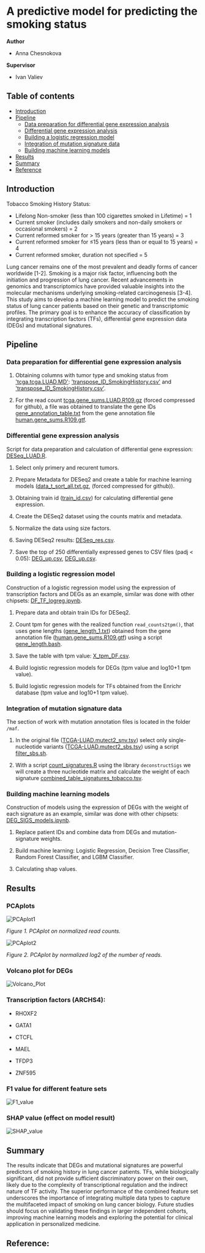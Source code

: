 # A predictive model for predicting the smoking status

**Author**  
- Anna Chesnokova

**Supervisor**
- Ivan Valiev

## Table of contents

- [Introduction](#introduction)
- [Pipeline](#pipeline)
  - [Data preparation for differential gene expression analysis](#data-preparation-for-differential-gene-expression-analysis)
  - [Differential gene expression analysis](#differential-gene-expression-analysis)
  - [Building a logistic regression model](#building-a-logistic-regression-model)
  - [Integration of mutation signature data](#integration-of-mutation-signature-data)
  - [Building machine learning models](#building-machine-learning-models)
- [Results](#results)
- [Summary](#summary)
- [Reference](#reference)

## Introduction

Tobacco Smoking History Status:
- Lifelong Non-smoker (less than 100 cigarettes smoked in Lifetime) = 1
- Current smoker (includes daily smokers and non-daily smokers or occasional smokers) = 2
- Current reformed smoker for > 15 years (greater than 15 years) = 3
- Current reformed smoker for ≤15 years (less than or equal to 15 years) = 4
- Current reformed smoker, duration not specified = 5

Lung cancer remains one of the most prevalent and deadly forms of cancer worldwide [1-2].
Smoking is a major risk factor, influencing both the initiation and progression of lung cancer.
Recent advancements in genomics and transcriptomics have provided valuable insights into
the molecular mechanisms underlying smoking-related carcinogenesis [3-4].
This study aims to develop a machine learning model to predict the smoking status of lung cancer
patients based on their genetic and transcriptomic profiles.
The primary goal is to enhance the accuracy of classification by integrating
transcription factors (TFs), differential gene expression data (DEGs) and mutational signatures.

## Pipeline

### Data preparation for differential gene expression analysis

1. Obtaining columns with tumor type and smoking status from ['tcga.tcga.LUAD.MD'](https://github.com/anisssum/SmokingIndexPrediction/blob/main/data/tcga.tcga.LUAD.MD):
['transpose_ID_SmokingHistory.csv'](https://github.com/anisssum/SmokingIndexPrediction/blob/main/data/transpose_ID_SampleType.csv) and
['transpose_ID_SmokingHistory.csv'](https://github.com/anisssum/SmokingIndexPrediction/blob/main/data/transpose_ID_SmokingHistory.csv).

2. For the read count [tcga.gene_sums.LUAD.R109.gz](https://github.com/anisssum/SmokingIndexPrediction/blob/main/data/tcga.gene_sums.LUAD.R109.gz) (forced compressed for github),
a file was obtained to translate the gene IDs [gene_annotation_table.txt](https://github.com/anisssum/SmokingIndexPrediction/blob/main/data/gene_annotation_table.txt)
from the gene annotation file [human.gene_sums.R109.gtf](https://github.com/anisssum/SmokingIndexPrediction/blob/main/data/human.gene_sums.R109.gtf).

### Differential gene expression analysis

Script for data preparation and calculation of differential gene expression: [DESeq_LUAD.R](https://github.com/anisssum/SmokingIndexPrediction/blob/main/DESeq_LUAD.R).

1. Select only primery and recurent tumors.

2. Prepare Metadata for DESeq2 and create a table for machine learning models ([data_t_sort_all.txt.gz](https://github.com/anisssum/SmokingIndexPrediction/blob/main/data/data_t_sort_all.txt.gz), (forced compressed for github)).

3. Obtaining train id ([train_id.csv](https://github.com/anisssum/SmokingIndexPrediction/blob/main/data/train_id.csv)) for calculating differential gene expression.

4. Create the DESeq2 dataset using the counts matrix and metadata.

5. Normalize the data using size factors.

6. Saving DESeq2 results: [DESeq_res.csv](https://github.com/anisssum/SmokingIndexPrediction/blob/main/data/DESeq_res.csv).

7. Save the top of 250 differentially expressed genes to CSV files (padj < 0.05):
[DEG_up.csv](https://github.com/anisssum/SmokingIndexPrediction/blob/main/data/DEG_down.csv), [DEG_up.csv](https://github.com/anisssum/SmokingIndexPrediction/blob/main/data/DEG_up.csv).

### Building a logistic regression model

Construction of a logistic regression model using the expression of transcription factors and DEGs as an example, similar was done with other chipsets: [DF_TF_logreg.ipynb](https://github.com/anisssum/SmokingIndexPrediction/blob/main/DF_TF_logreg.ipynb).

1. Prepare data and obtain train IDs for DESeq2.

2. Count tpm for genes with the realized function `read_counts2tpm()`,
that uses gene lengths ([gene_length_1.txt](https://github.com/anisssum/SmokingIndexPrediction/blob/main/data/gene_length_1.txt)) obtained from the gene annotation file
([human.gene_sums.R109.gtf](https://github.com/anisssum/SmokingIndexPrediction/blob/main/data/human.gene_sums.R109.gtf)) using a script [gene_length.bash](https://github.com/anisssum/SmokingIndexPrediction/blob/main/gene_length.bash).

3. Save the table with tpm value: [X_tpm_DF.csv](https://github.com/anisssum/SmokingIndexPrediction/blob/main/data/X_tpm_DF.csv).

4. Build logistic regression models for DEGs (tpm value and log10+1 tpm value).

6. Build logistic regression models for TFs obtained from the Enrichr database (tpm value and log10+1 tpm value).

### Integration of mutation signature data

The section of work with mutation annotation files is located in the folder `/maf`.

1. In the original file ([TCGA-LUAD.mutect2_snv.tsv](https://github.com/anisssum/SmokingIndexPrediction/blob/main/maf/data/TCGA-LUAD.mutect2_snv.tsv))
select only single-nucleotide variants ([TCGA-LUAD.mutect2_sbs.tsv](https://github.com/anisssum/SmokingIndexPrediction/blob/main/maf/data/TCGA-LUAD.mutect2_sbs.tsv))
using a script [filter_sbs.sh](https://github.com/anisssum/SmokingIndexPrediction/blob/main/maf/filter_sbs.sh).

2. With a script [count_signatures.R](https://github.com/anisssum/SmokingIndexPrediction/blob/main/maf/count_signatures.R)
using the library `deconstructSigs` we will create a three nucleotide matrix and calculate the weight of each signature
[combined_table_signatures_tobacco.tsv](https://github.com/anisssum/SmokingIndexPrediction/blob/main/maf/data/combined_table_signatures_tobacco.tsv).

### Building machine learning models

Сonstruction of models using the expression of DEGs with the weight of each signature as an example, similar was done with other chipsets: [DEG_SIGS_models.ipynb](https://github.com/anisssum/SmokingIndexPrediction/blob/main/maf/DEG_SIGS_models.ipynb).

1. Replace patient IDs and combine data from DEGs and mutation-signature weights.

2. Build machine learning: Logistic Regression, Decision Tree Classifier, Random Forest Classifier, and LGBM Classifier.

3. Calculating shap values.

## Results

### PCAplots

![PCAplot1](https://github.com/anisssum/SmokingIndexPrediction/blob/main/img/PCAplot_2.png)

_Figure 1. PCAplot on normalized read counts._

![PCAplot2](https://github.com/anisssum/SmokingIndexPrediction/blob/main/img/PCAplot_1.png)

_Figure 2. PCAplot by normalized log2 of the number of reads._

### Volcano plot for DEGs

![Volcano_Plot](https://github.com/anisssum/SmokingStatusPrediction/blob/main/img/plot_zoom_png.png)

### Transcription factors (ARCHS4):

- RHOXF2
  
- GATA1
  
- CTCFL
  
- MAEL

- TFDP3
  
- ZNF595

### F1 value for different feature sets

![F1_value](https://github.com/anisssum/SmokingStatusPrediction/blob/main/img/2024-05-27_01-35-50.png)

### SHAP value (effect on model result)

![SHAP_value](https://github.com/anisssum/SmokingStatusPrediction/blob/main/img/2024-05-27_01-49-05.png)

## Summary

The results indicate that DEGs and mutational signatures are powerful predictors of smoking history in lung cancer patients.
TFs, while biologically significant, did not provide sufficient discriminatory power on their own, likely due to the complexity of transcriptional regulation and the indirect nature of TF activity.
The superior performance of the combined feature set underscores the importance of integrating multiple data types to capture the multifaceted impact of smoking on lung cancer biology.
Future studies should focus on validating these findings in larger independent cohorts, improving machine learning models and exploring the potential for clinical application in personalized medicine.

## Reference:

[^1]:	
